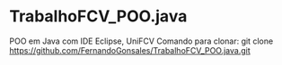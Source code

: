 # TrabalhoFCV_POO.java
POO em Java com IDE Eclipse, UniFCV
Comando para clonar: git clone https://github.com/FernandoGonsales/TrabalhoFCV_POO.java.git
